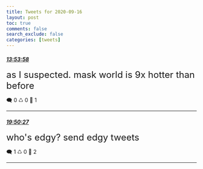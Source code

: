 ```yaml
---
title: Tweets for 2020-09-16
layout: post
toc: true
comments: false
search_exclude: false
categories: [tweets]
---
```



#### <a href = "https://twitter.com/deepfates/status/1306320443612168192">*13:53:58*</a>

<font size="5">as I suspected. mask world is 9x hotter than before</font>



🗨️ 0 ♺ 0 🤍  1   

---
    
#### <a href = "https://twitter.com/deepfates/status/1306410156851261440">*19:50:27*</a>

<font size="5">who's edgy? send edgy tweets</font>



🗨️ 1 ♺ 0 🤍  2   

---
    
            
